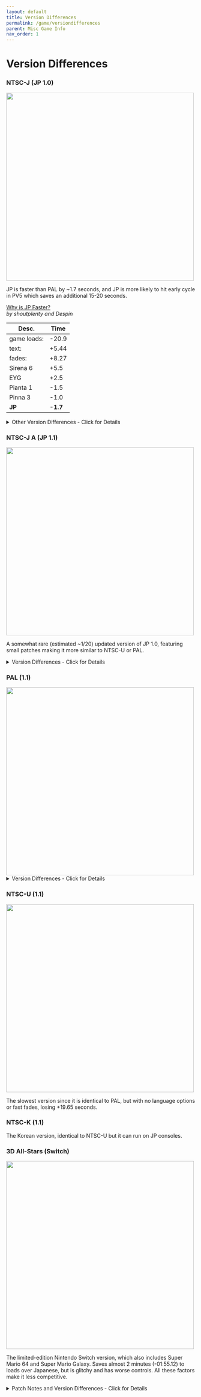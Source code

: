 ```yaml
---
layout: default
title: Version Differences
permalink: /game/versiondifferences
parent: Misc Game Info
nav_order: 1
---
```

# Version Differences

### NTSC-J (JP 1.0)

<img src="https://i.imgur.com/JX7U7is.jpeg" width="500">  

JP is faster than PAL by ~1.7 seconds, and JP is more likely to hit early cycle in PV5 which saves an additional 15-20 seconds.

[Why is JP Faster?](https://docs.google.com/spreadsheets/d/1Dl7XqJX23L-Bni0vlFGmu79RJUjtmsSpV1dmusbnQwM/edit?gid=1076198849#gid=1076198849)  
*by shoutplenty and Despin*  

| Desc.  | Time |
|---|---|
| game loads:  | -20.9  |
| text:  | +5.44  |
| fades:  | +8.27 |
| Sirena 6  | +5.5 |
| EYG  | +2.5  |
| Pianta 1  | -1.5 |
| Pinna 3  | -1.0  |
| **JP**  | **-1.7** |

<details markdown="block">
  <summary markdown="span">
    Other Version Differences - Click for Details
  </summary>

*by Milk*  
- Less fruits in the plaza.
- Getting off Yoshi allows clips, because you jump off Yoshi backwards, while in other versions it's more of a vertical dismount.
- Minimal amount of air damage frames.
- Subtitles always on.
- Japanese is the only available language.
- No Piantissimo music.
- Delfino music takes a bit to start.
- If you throw a fruit as you land, you can make the fruit float in mid-air.
- Opening cutscenes are voiced differently.
- When Shadow Mario shines spawn, as they fall they don't spin.
- Sound glitch has a chance of crashing the game, and remains until the game is reset. Other versions fix the sound glitch immediately and won’t crash the game.  
</details>

### NTSC-J A (JP 1.1)  

<img src="https://i.imgur.com/1CQIPXc.jpeg" width="500">  

A somewhat rare (estimated ~1/20) updated version of JP 1.0, featuring small patches making it more similar to NTSC-U or PAL.  

<details markdown="block">
  <summary markdown="span">
    Version Differences - Click for Details
  </summary>

- All glitches are the same as NTSC-U and PAL.
- There are no fruits strewn about Delfino Plaza.
- Subtitles always on.
- Japanese is the only available language.
</details>  

### PAL (1.1)

<img src="https://i.imgur.com/hNUn6Pn.jpeg" width="500">  

<details markdown="block">
  <summary markdown="span">
    Version Differences - Click for Details
  </summary>

- Language options are available (Italian being the fastest). (-5.44 seconds gained)
- Faster loads than NTSC-U, but slower than JP (+20.9 seconds lost).

#### Level Differences   
- Bianco 2 - The windmill blades turn slower.
- Pianta 1 - You cannot put the chomplets out with your hover nozzle. (~+1.5 seconds lost)
- Pianta 5 - Less likely to get early cycle due to textbox length.
- Pinna 1 - Rockets will not collide with each other.
- Pinna 3 - Electrokoopas are on different cycles, and you are put in a different animation state after being shocked, - preventing you from hovering and making it more possible to bonk. Harder to do the ending fast, but has a very minimal time lost (~+1 second lost). ~31 pace runs will be easier due to the Electrokoopa cycle.
- Pinna 5 - The ferris wheel moves slower.
- EYG - Fruit storage is possible. (~-2.5 seconds gained)
- Sirena 6 - Goop cleaned percentage requirement is more lenient. (~-5.5 seconds gained)
</details>  

### NTSC-U (1.1)

<img src="https://i.imgur.com/HL9hgq9.jpeg" width="500">  

The slowest version since it is identical to PAL, but with no language options or fast fades, losing +19.65 seconds.  

### NTSC-K (1.1)

The Korean version, identical to NTSC-U but it can run on JP consoles.  

### 3D All-Stars (Switch)

<img src="https://i.imgur.com/SWCQBJc.jpeg" width="500">  

The limited-edition Nintendo Switch version, which also includes Super Mario 64 and Super Mario Galaxy. Saves almost 2 minutes (-01:55.12) to loads over Japanese, but is glitchy and has worse controls. All these factors make it less competitive.  

<details markdown="block">
  <summary markdown="span">
    Patch Notes and Version Differences - Click for Details
  </summary>

*by NokiDoki*  
#### v1.1.0 (Nov 16, 2020)
- GameCube controller is now supported with the original controls (but different stick calibration and rumble), Switch controllers are left unchanged.
- Camera controls can be changed in the (-) menu, for all controller types. There are 5 toggles allowing independent flipping of the camera's horizontal and vertical axes, Y cam's horizontal and vertical axes, and FLUDD's vertical aiming. Shortcuts are provided to quickly set the GC version's controls, or the default 3DAS controls.
- The map can only be buffered on Switch controllers but doing so on hotel/casino load still causes random polygons.
- FLUDD's tutorial still doesn't explain anything without subtitles. Subtitles and other in-game hints only mention Switch controls, regardless of the controller being used.
- Spray and underwater hover work like in the original on GC controller, but are still laggy on Switch controllers.
- There are no debug cubes in Bianco 6 anymore.
- The race start beep now sounds like in the original.
- The falling Pianta in Ricco 8 is gone.
- The screen effect from using the turbo nozzle underwater was removed entirely.
- Pinna rockets seem to always shoot straight with all controllers. On GC controller, you shoot them by pressing digital R, while on Switch controllers you shoot with either R or ZR. Buffered shots only work on Switch controllers.
- Laugh skip still only works in English, French and German.
- Sirena 6 timer can still end early.

#### v1.0.0 / v1.0.1 (Sept 18, 2020)  
- Nintendo and game logos depend on language (picked on the game selection screen)
- GC controller recognized as a Pro Controller but can't be remapped atm, so Y cam and all uses of L are inaccessible
- Soft reset (Start + X + B) still works
- Controls changed:
1. A and B both mapped to jump
2. Y mapped to dive
3. Press the right stick for Y cam
4. Camera controls are reversed, no way to flip them back
5. L for the map, ZL for ground pounds/sidestep/camera, R for digital spray (aim), ZR for analog spray (run)
- The map can now be opened and closed by holding L rather than pressing it. By holding L to repeatedly open and close the map, you can see consecutive quarter-frames, which was previously impossible without hacks. Buffering the map while the hotel or casino load will cause random polygons to appear.
- FLUDD's tutorial was spliced and only makes any sense if you read the subtitles (which can still be disabled)
- Spray and underwater hover don't come out instantly, it's always as if you took half a second to press R down: https://www.youtube.com/watch?v=QaD6UUp0NFo
- Save boxes can't be avoided, except maybe by filling up the console's storage. Must scroll down twice and hit “Continue”.
- Load times are much faster than in the original, but there is noticeable lag, mainly on the plaza.
- The sound at the beginning of a race (Ricco 2 or Piantissimo) is... [different](https://twitter.com/GreatGonzales/status/1305792684204986368)
- A Pianta can be seen falling from the sky during the Ricco 8 intro. This was likely in the original but couldn't be seen in 4:3.
- One of the coins spawned by jumping under the cash register in Gelato disappears shortly after spawning.
- The screen effect from using the turbo nozzle underwater was left in 4:3 and doesn't reach the sides of the screen.
- Rockets in Pinna 1 and 8 can be shot by pressing or simply holding either R or ZR. They always shoot straight unless buffered (grab one while holding R or ZR to shoot it immediately)
- King Boo laugh skip only works in French, English and German, tbd whether or not this makes one of them faster than Italian
- The path to the windmill is occasionally already raised at the start of Bianco 1, with the Piranha Plant still active inside it
- Classic Dolphin glitches return, including Sirena 6 ending early and the debug cubes in Bianco 6
- Beside the glitch, Sirena 6 seems to have a stricter requirement than the GC versions
- While seemingly based on PAL, this version has a different memory layout to any of the GC ones, so anything that depends on memory layout (e.g. Chomplet aggro, Pianta 2 text skip, Pianta 5 reds fast text, etc.) may yield different result from those
</details>  
